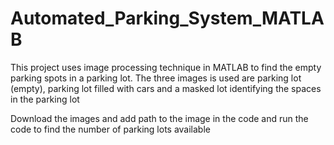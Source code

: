 # Automated_Parking_System_MATLAB
This project uses image processing technique in MATLAB to find the empty parking spots in a parking lot.
The three images is used are parking lot (empty), parking lot filled with cars and 
a masked lot identifying the spaces in the parking lot

Download the images and add path to the image in the code and run the code to find the number of parking lots available
